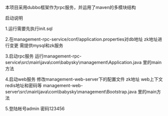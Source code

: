 本项目采用dubbo框架作为rpc服务，并运用了maven的多模块结构

启动说明

1.运行需要先执行init.sql


2.在management-rpc-service/conf/application.properties对db地址 zk地址进行变更 需提供mysql和zk服务


3.启动rpc服务 运行management-rpc-service\src\main\java\com\babysky\management\Application.java 里的main方法


4.启动web服务 修改management-web-server下的配置文件 zk地址 web上下文 redis地址和密码等 management-web-server\src\main\java\com\babysky\management\Bootstrap.java 里的main方法


5.登陆帐号admin 密码123456

